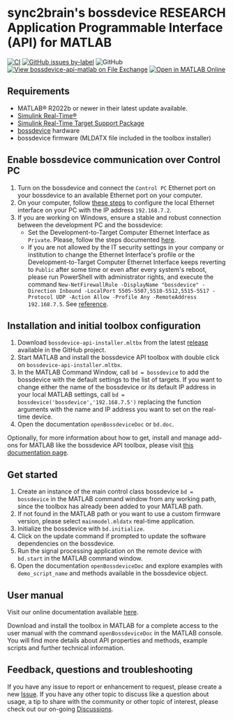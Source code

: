 # sync2brain's bossdevice RESEARCH Application Programmable Interface (API) for MATLAB
[![CI](https://github.com/sync2brain/bossdevice-api-matlab/actions/workflows/main.yml/badge.svg)](https://github.com/sync2brain/bossdevice-api-matlab/actions/workflows/main.yml) [![GitHub issues by-label](https://img.shields.io/github/issues-raw/sync2brain/bossdevice-api-matlab/bug)](https://github.com/sync2brain/bossdevice-api-matlab/issues?q=is%3Aissue+is%3Aopen+label%3Abug) ![GitHub](https://img.shields.io/github/license/sync2brain/bossdevice-api-matlab) [![View bossdevice-api-matlab on File Exchange](https://www.mathworks.com/matlabcentral/images/matlab-file-exchange.svg)](https://www.mathworks.com/matlabcentral/fileexchange/133972-bossdevice-api-matlab) [![Open in MATLAB Online](https://www.mathworks.com/images/responsive/global/open-in-matlab-online.svg)](https://matlab.mathworks.com/open/github/v1?repo=sync2brain/bossdevice-api-matlab&project=Bossdeviceapimatlab.prj)

## Requirements
- MATLAB&reg; R2022b or newer in their latest update available.
- [Simulink Real-Time&reg;](https://www.mathworks.com/products/simulink-real-time.html)
- [Simulink Real-Time Target Support Package](https://www.mathworks.com/matlabcentral/fileexchange/76387-simulink-real-time-target-support-package)
- [bossdevice](https://sync2brain.com/) hardware
- bossdevice firmware (MLDATX file included in the toolbox installer)

## Enable bossdevice communication over Control PC
1. Turn on the bossdevice and connect the `Control PC` Ethernet port on your bossdevice to an available Ethernet port on your computer.
2. On your computer, follow [these steps](https://www.mathworks.com/help/slrealtime/gs/development-computer-communication-setup-windows.html) to configure the local Ethernet interface on your PC with the IP address `192.168.7.2`.
3. If you are working on Windows, ensure a stable and robust connection between the development PC and the bossdevice:
   * Set the Development-to-Target Computer Ethernet Interface as `Private`. Please, follow the steps documented [here](https://www.mathworks.com/help/slrealtime/ug/troubleshoot-communication-failure-through-firewall.html).
   * If you are not allowed by the IT security settings in your company or institution to change the Ethernet Interface's profile or the Development-to-Target Computer Ethernet Interface keeps reverting to `Public` after some time or even after every system's reboot, please run PowerShell with administrator rights, and execute the command `New-NetFirewallRule -DisplayName "bossdevice" -Direction Inbound -LocalPort 5505-5507,5510-5512,5515-5517 -Protocol UDP -Action Allow -Profile Any -RemoteAddress 192.168.7.5`. See [reference](https://www.mathworks.com/matlabcentral/answers/2020516-how-can-i-establish-communication-with-a-speedgoat-target-computer-via-an-ethernet-interface-configu).

## Installation and initial toolbox configuration
1. Download `bossdevice-api-installer.mltbx` from the latest [release](https://github.com/sync2brain/bossdevice-api-matlab/releases) available in the GitHub project.
2. Start MATLAB and install the bossdevice API toolbox with double click on `bossdevice-api-installer.mltbx`.
3. In the MATLAB Command Window, call `bd = bossdevice` to add the bossdevice with the default settings to the list of targets. If you want to change either the name of the bossdevice or its default IP address in your local MATLAB settings, call `bd = bossdevice('bossdevice','192.168.7.5')` replacing the function arguments with the name and IP address you want to set on the real-time device.
4. Open the documentation `openBossdeviceDoc` or `bd.doc`.

Optionally, for more information about how to get, install and manage add-ons for MATLAB like the bossdevice API toolbox, please visit [this documentation page](https://www.mathworks.com/help/matlab/matlab_env/get-add-ons.html).

## Get started
1. Create an instance of the main control class bossdevice `bd = bossdevice` in the MATLAB command window from any working path, since the toolbox has already been added to your MATLAB path.
2. If not found in the MATLAB path or you want to use a custom firmware version, please select `mainmodel.mldatx` real-time application.
3. Initialize the bossdevice with `bd.initialize`.
4. Click on the update command if prompted to update the software dependencies on the bossdevice.
5. Run the signal processing application on the remote device with `bd.start` in the MATLAB command window.
6. Open the documentation `openBossdeviceDoc` and explore examples with `demo_script_name` and methods available in the bossdevice object.

## User manual
Visit our online documentation available [here](https://sync2brain.github.io/bossdevice-api-matlab/).

Download and install the toolbox in MATLAB for a complete access to the user manual with the command `openBossdeviceDoc` in the MATLAB console. You will find more details about API properties and methods, example scripts and further technical information.

## Feedback, questions and troubleshooting
If you have any issue to report or enhancement to request, please create a new [Issue](https://github.com/sync2brain/bossdevice-api-matlab/issues). If you have any other topic to discuss like a question about usage, a tip to share with the community or other topic of interest, please check out our on-going [Discussions](https://github.com/sync2brain/bossdevice-api-matlab/discussions).
